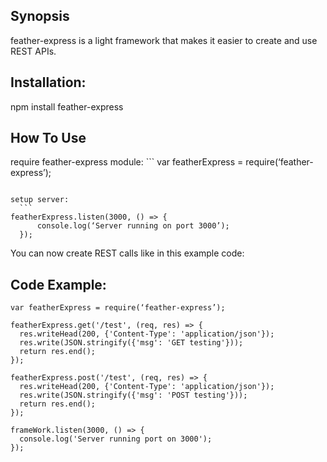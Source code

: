 ## Synopsis

feather-express is a light framework that makes it easier to create and use REST APIs.

## Installation:

npm install feather-express

## How To Use
require feather-express module:
	```
  var featherExpress = require(‘feather-express’);
  ```

setup server:
	```
  featherExpress.listen(3000, () => {
	    console.log(‘Server running on port 3000’);
	});
  ```
You can now create REST calls like in this example code:

## Code Example:
  ```
  var featherExpress = require(‘feather-express’);

  featherExpress.get('/test', (req, res) => {
    res.writeHead(200, {'Content-Type': 'application/json'});
    res.write(JSON.stringify({'msg': 'GET testing'}));
    return res.end();
  });

  featherExpress.post('/test', (req, res) => {
    res.writeHead(200, {'Content-Type': 'application/json'});
    res.write(JSON.stringify({'msg': 'POST testing'}));
    return res.end();
  });

  frameWork.listen(3000, () => {
    console.log('Server running port on 3000');
  });
  ```
